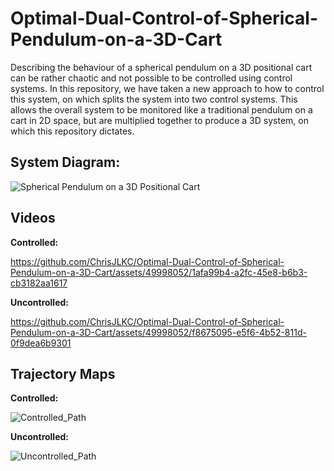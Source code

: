 # Optimal-Dual-Control-of-Spherical-Pendulum-on-a-3D-Cart
Describing the behaviour of a spherical pendulum on a 3D positional cart can be rather chaotic 
and not possible to be controlled using control systems. In this repository, we have taken a new 
approach to how to control this system, on which splits the system into two control systems. This 
allows the overall system to be monitored like a traditional pendulum on a cart in 2D space, but 
are multiplied together to produce a 3D system, on which this repository dictates.

## System Diagram:
![Spherical Pendulum on a 3D Positional Cart](https://github.com/ChrisJLKC/Optimal-Dual-Control-of-Spherical-Pendulum-on-a-3D-Cart/assets/49998052/e29c1a06-0fe4-43c4-8cfa-a4a3a9caffa0)

## Videos
__Controlled:__

https://github.com/ChrisJLKC/Optimal-Dual-Control-of-Spherical-Pendulum-on-a-3D-Cart/assets/49998052/1afa99b4-a2fc-45e8-b6b3-cb3182aa1617

__Uncontrolled:__

https://github.com/ChrisJLKC/Optimal-Dual-Control-of-Spherical-Pendulum-on-a-3D-Cart/assets/49998052/f8675095-e5f6-4b52-811d-0f9dea6b9301

## Trajectory Maps
__Controlled:__

![Controlled_Path](https://github.com/ChrisJLKC/Optimal-Dual-Control-of-Spherical-Pendulum-on-a-3D-Cart/assets/49998052/b77134ae-8214-42ba-9d76-5412ef7c143f)

__Uncontrolled:__

![Uncontrolled_Path](https://github.com/ChrisJLKC/Optimal-Dual-Control-of-Spherical-Pendulum-on-a-3D-Cart/assets/49998052/34ee1c87-1bcf-4142-a51d-138175fb59e1)
